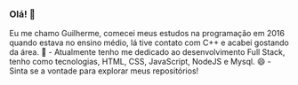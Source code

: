 ### Olá! 👋
Eu me chamo Guilherme, comecei meus estudos na programação em 2016 quando estava no ensino médio, lá tive contato com C++ e acabei gostando da área.
🌱 - Atualmente tenho me dedicado ao desenvolvimento Full Stack, tenho como tecnologias, HTML, CSS, JavaScript, NodeJS e Mysql.
😄 - Sinta se a vontade para explorar meus repositórios!
